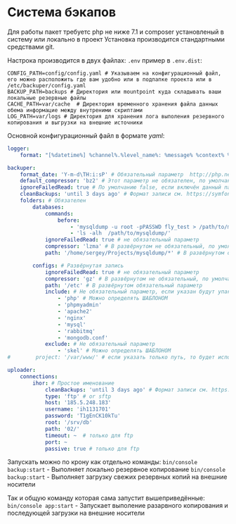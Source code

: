# Система бэкапов

Для работы пакет требуетс php не ниже 7.1 и composer установленый в систему или локально в проект 
Установка производится стандартными средствами git.

Настрока производится в двух файлах: `.env` пример в `.env.dist`:
```dotenv
CONFIG_PATH=config/config.yaml # Указываем на конфигурационный файл, его можно расположить где вам удобно или в подпапке проекта или в /etc/backuper/config.yaml
BACKUP_PATH=backups # Директория или mountpoint куда складывать ваши локальные резервные файлы
CACHE_PATH=var/cache  # Директория временного хранения файла данных обема информацие между внутреними скриптами
LOG_PATH=var/logs # Директория для хранения лога выполения резервного копирования и выгрузки на внешние источники
``` 

Основной конфигурационный файл в формате *yaml*:

```yaml
logger:
    format: "[%datetime%] %channel%.%level_name%: %message% %context% %extra% \n"

backuper:
    format_date: 'Y-m-d\TH:i:sP' # Обязательный параметр  http://php.net/manual/ru/class.datetime.php#datetime.constants.atom
    default_compressor: 'bz2' # Этот параметр не обязателен, по умолчанию tar
    ignoreFailedRead: true # По умолчанию false, если включён данный парамер в true, то в архив попадут только доступные файлы
    cleanBackups: 'until 3 days ago' # Формат записи см. https://symfony.com/doc/current/components/finder.html#file-date
    folders: # Обязателен
        databases:
            commands:
                before:
                    - 'mysqldump -u root -pPASSWD fly_test > /path/to/mysqldump/fly_test.sql ; sync ; sync ; sync'
                    - 'ls -alh  /path/to/mysqldump/'
            ignoreFailedRead: true # не обязательный параметр
            compressor: 'lzma' # В развёрнутом не обязательный, по умолчанию будет использован default_compressor
            path: '/home/sergey/Projects/mysqldump/*' # В развёрнутом обязательный параметр

        configs: # Развёрнутая запись
            ignoreFailedRead: true # не обязательный параметр
            compressor: 'gz' # В развёрнутом не обязательный, по умолчанию будет использован default_compressor
            path: '/etc' # В развёрнутом обязательный параметр
            include: # Не обязательный параметр, если указан будут упакованы только перечисленные папки и файлы
                - 'php' # Можно определять ШАБЛОНОМ
                - 'phpmyadmin'
                - 'apache2'
                - 'nginx'
                - 'mysql'
                - 'rabbitmq'
                - 'mongodb.conf'
            exclude: # Не обязательный параметр
                - 'skel' # Можно определять ШАБЛОНОМ
#        project: '/var/www/' # если указать только путь, то будет использован default_compressor

uploader:
    connections:
        ihor: # Простое именование
            cleanBackups: 'until 3 days ago' # Формат записи см. https://symfony.com/doc/current/components/finder.html#file-date
            type: 'ftp' # or sftp
            host: '185.5.248.183'
            username: 'ih1131701'
            password: 'T1gEnCK10kTu'
            root: '/srv/db'
            path: '02/'
            timeout: ~  # только для ftp
            port: ~
            passive: true # только для ftp
``` 

Запускать можно по крону как отдельно команды:
`bin/console backup:start` - Выполняет локально резервное копирование
`bin/console backup:start` - Выполняет загрузку свежих резервных копий на внешние носители

Так и общую команду которая сама запустит вышеприведённые:
`bin/console app:start` - Запускает выполение разарвного копирования и последующей загрузки на внешние носители 